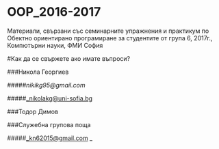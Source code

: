 # OOP_2016-2017
Материали, свързани със семинарните упражнения и практикум по Обектно ориентирано програмиране за студентите от група 6, 2017г., Компютърни науки, ФМИ София

#Как да се свържете ако имате въпроси?

###Никола Георгиев 

#####_nikikg95@gmail.com_

#####_nikolakg@uni-sofia.bg

###Тодор Димов 

###Служебна групова поща

#####_kn62015@gmail.com _

